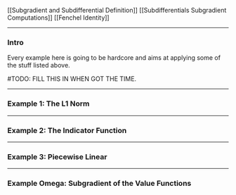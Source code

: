 [[Subgradient and Subdifferential Definition]]
[[Subdifferentials Subgradient Computations]]
[[Fenchel Identity]]


---
### **Intro**

Every example here is going to be hardcore and aims at applying some of the stuff listed above. 


#TODO: FILL THIS IN WHEN GOT THE TIME. 


---
### **Example 1: The L1 Norm**


---
### **Example 2: The Indicator Function**


---
### **Example 3: Piecewise Linear**


---
### **Example Omega: Subgradient of the Value Functions**
